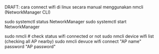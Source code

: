 DRAFT: cara connect wifi di linux secara manual menggunakan nmcli (NetworkManager CLI)



sudo systemctl status NetworkManager
sudo systemctl start NetworkManager


sudo nmcli # check status wifi connected or not 
sudo nmcli device wifi list (checking all AP nearby)
sudo nmcli devuce wifi connect "AP name" password "AP password"

